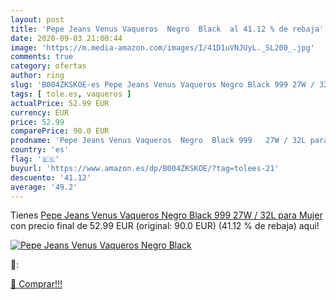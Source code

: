 ```yaml
---
layout: post
title: 'Pepe Jeans Venus Vaqueros  Negro  Black  al 41.12 % de rebaja'
date: 2020-09-03 21:00:44
image: 'https://m.media-amazon.com/images/I/41D1uVNJUyL._SL200_.jpg'
comments: true
category: ofertas
author: ring
slug: 'B004ZKSKOE-es Pepe Jeans Venus Vaqueros Negro Black 999 27W / 32L para...'
tags: [ tole.es, vaqueros ]
actualPrice: 52.99 EUR
currency: EUR
price: 52.99
comparePrice: 90.0 EUR
prodname: 'Pepe Jeans Venus Vaqueros  Negro  Black 999   27W / 32L para Mujer'
country: 'es'
flag: '🇪🇸'
buyurl: 'https://www.amazon.es/dp/B004ZKSKOE/?tag=tolees-21'
descuento: '41.12'
average: '49.2'
---
```


Tienes [Pepe Jeans Venus Vaqueros  Negro  Black 999   27W / 32L para Mujer](https://www.amazon.es/dp/B004ZKSKOE/?tag=tolees-21) con precio final de  52.99 EUR (original: 90.0 EUR) (41.12 %  de rebaja) aqui!

[![Pepe Jeans Venus Vaqueros  Negro  Black ](https://m.media-amazon.com/images/I/41D1uVNJUyL._SL200_.jpg)](https://www.amazon.es/dp/B004ZKSKOE/?tag=tolees-21)

🔎:


[🛒 Comprar!!!](https://www.amazon.es/dp/B004ZKSKOE/?tag=tolees-21)
